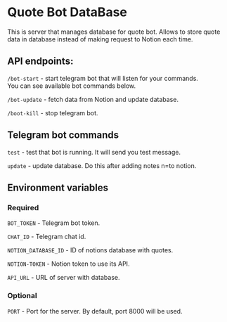 # Quote Bot DataBase
This is server that manages database for quote bot. Allows to store quote data in database instead of making 
request to Notion each time.

## API endpoints:

``/bot-start`` - 
start telegram bot that will listen for your commands.
<br>
You can see available bot commands below.

``/bot-update`` - fetch data from Notion and update database.

``/boot-kill`` - stop telegram bot.

## Telegram bot commands

``test`` - test that bot is running. It will send you test message.

``update`` - update database. Do this after adding notes n=to notion.
## Environment variables

### Required

``BOT_TOKEN`` - Telegram bot token.

``CHAT_ID`` - Telegram chat id.

``NOTION_DATABASE_ID`` - ID of notions database with quotes.

``NOTION-TOKEN`` - Notion token to use its API.

``API_URL`` - URL of server with database.

### Optional

``PORT`` - Port for the server. By default, port 8000 will be used.

